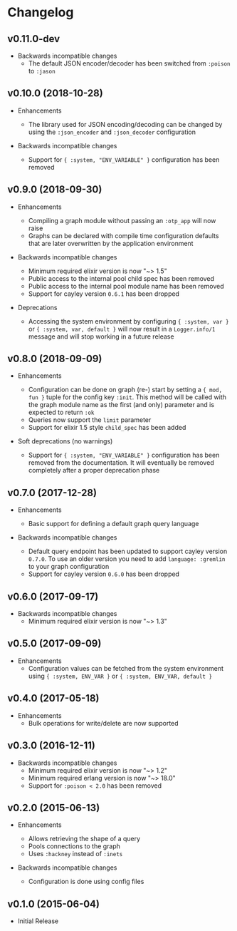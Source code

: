 # Changelog

## v0.11.0-dev

- Backwards incompatible changes
    - The default JSON encoder/decoder has been switched
      from `:poison` to `:jason`

## v0.10.0 (2018-10-28)

- Enhancements
    - The library used for JSON encoding/decoding can be changed
      by using the `:json_encoder` and `:json_decoder` configuration

- Backwards incompatible changes
    - Support for `{ :system, "ENV_VARIABLE" }` configuration has been removed

## v0.9.0 (2018-09-30)

- Enhancements
    - Compiling a graph module without passing an `:otp_app` will now raise
    - Graphs can be declared with compile time configuration defaults
      that are later overwritten by the application environment

- Backwards incompatible changes
    - Minimum required elixir version is now "~> 1.5"
    - Public access to the internal pool child spec has been removed
    - Public access to the internal pool module name has been removed
    - Support for cayley version `0.6.1` has been dropped

- Deprecations
    - Accessing the system environment by configuring `{ :system, var }` or
      `{ :system, var, default }` will now result in a `Logger.info/1` message
      and will stop working in a future release

## v0.8.0 (2018-09-09)

- Enhancements
    - Configuration can be done on graph (re-) start by setting a
      `{ mod, fun }` tuple for the config key `:init`. This method will be
      called with the graph module name as the first (and only) parameter
      and is expected to return `:ok`
    - Queries now support the `limit` parameter
    - Support for elixir 1.5 style `child_spec` has been added

- Soft deprecations (no warnings)
    - Support for `{ :system, "ENV_VARIABLE" }` configuration has been
      removed from the documentation. It will eventually be removed completely
      after a proper deprecation phase

## v0.7.0 (2017-12-28)

- Enhancements
    - Basic support for defining a default graph query language

- Backwards incompatible changes
    - Default query endpoint has been updated to support cayley version `0.7.0`.
      To use an older version you need to add `language: :gremlin` to
      your graph configuration
    - Support for cayley version `0.6.0` has been dropped

## v0.6.0 (2017-09-17)

- Backwards incompatible changes
    - Minimum required elixir version is now "~> 1.3"

## v0.5.0 (2017-09-09)

- Enhancements
    - Configuration values can be fetched from the system environment
      using `{ :system, ENV_VAR }` or `{ :system, ENV_VAR, default }`

## v0.4.0 (2017-05-18)

- Enhancements
    - Bulk operations for write/delete are now supported

## v0.3.0 (2016-12-11)

- Backwards incompatible changes
    - Minimum required elixir version is now "~> 1.2"
    - Minimum required erlang version is now "~> 18.0"
    - Support for `:poison < 2.0` has been removed

## v0.2.0 (2015-06-13)

- Enhancements
    - Allows retrieving the shape of a query
    - Pools connections to the graph
    - Uses `:hackney` instead of `:inets`

- Backwards incompatible changes
    - Configuration is done using config files

## v0.1.0 (2015-06-04)

- Initial Release
